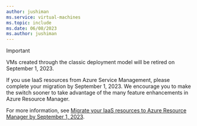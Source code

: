 ```yaml
---
author: jushiman
ms.service: virtual-machines
ms.topic: include
ms.date: 06/08/2023
ms.author: jushiman
---
```


> [!IMPORTANT]
> VMs created through the classic deployment model will be retired on September 1, 2023.
>
> If you use IaaS resources from Azure Service Management, please complete your migration by September 1, 2023. We encourage you to make the switch sooner to take advantage of the many feature enhancements in Azure Resource Manager.
>
> For more information, see [Migrate your IaaS resources to Azure Resource Manager by September 1, 2023](../articles/virtual-machines/classic-vm-deprecation.md).
> 
